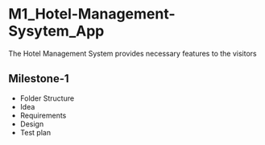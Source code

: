 # M1_Hotel-Management-Sysytem_App
The Hotel Management System provides necessary features to the visitors 


## Milestone-1
- Folder Structure
- Idea
- Requirements
- Design
- Test plan

